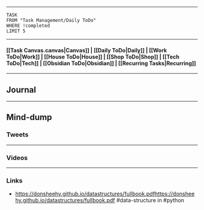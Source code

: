 
---
```dataview
TASK
FROM "Task Management/Daily ToDo"
WHERE !completed
LIMIT 5
```
---

#### [[Task Canvas.canvas|Canvas]] | [[Daily ToDo|Daily]] | [[Work ToDo|Work]] |  [[House ToDo|House]] |  [[Shop ToDo|Shop]] | [[Tech ToDo|Tech]] | [[Obsidian ToDo|Obsidian]] | [[Recurring Tasks|Recurring]] 
---
## Journal

---
## Mind-dump

### Tweets

---
### Videos

---
### Links 
- https://donsheehy.github.io/datastructures/fullbook.pdfhttps://donsheehy.github.io/datastructures/fullbook.pdf #data-structure in #python 